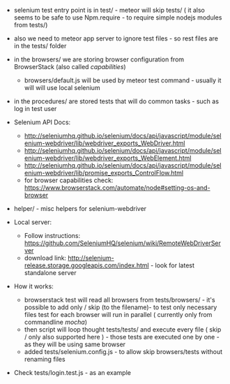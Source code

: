 * selenium test entry point is in test/ - meteor will skip tests/ ( it also seems to be safe to use Npm.require - to require simple nodejs modules from tests/)
* also we need to meteor app server to ignore test files - so rest files are in the tests/ folder
* in the browsers/ we are storing browser configuration from BrowserStack (also called _capabilities_)
  * browsers/default.js will be used by meteor test command - usually it will will use local selenium
* in the procedures/ are stored tests that will do common tasks - such as log in test user
* Selenium API Docs:
  * http://seleniumhq.github.io/selenium/docs/api/javascript/module/selenium-webdriver/lib/webdriver_exports_WebDriver.html
  * http://seleniumhq.github.io/selenium/docs/api/javascript/module/selenium-webdriver/lib/webdriver_exports_WebElement.html
  * http://seleniumhq.github.io/selenium/docs/api/javascript/module/selenium-webdriver/lib/promise_exports_ControlFlow.html
  * for browser capabilities check: https://www.browserstack.com/automate/node#setting-os-and-browser

* helper/ - misc helpers for selenium-webdriver
* Local server:
  * Follow instructions: https://github.com/SeleniumHQ/selenium/wiki/RemoteWebDriverServer
  * download link: http://selenium-release.storage.googleapis.com/index.html - look for latest standalone server

* How it works:
  * browserstack test will read all browsers from tests/browsers/ - it's possible to add only / skip (to the filename)- to test only necessary files
test for each browser will run in parallel ( currently only from commandline _mocha_)
  * then script will loop thought tests/tests/ and execute every file ( skip / only also supported here ) - those tests are executed one by one - as they will be using same browser
  * added tests/selenium.config.js - to allow skip browsers/tests without renaming files

* Check tests/login.test.js - as an example

